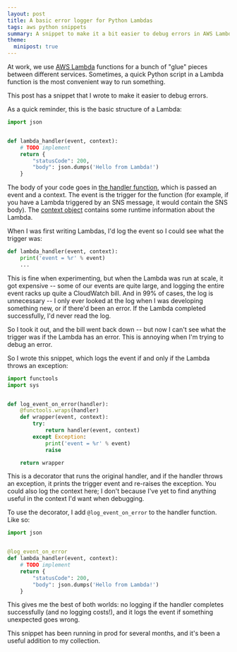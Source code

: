 ```yaml
---
layout: post
title: A basic error logger for Python Lambdas
tags: aws python snippets
summary: A snippet to make it a bit easier to debug errors in AWS Lambda functions written in Python.
theme:
  minipost: true
---
```


At work, we use [AWS Lambda][lambda] functions for a bunch of "glue" pieces between different services.
Sometimes, a quick Python script in a Lambda function is the most convenient way to run something.

This post has a snippet that I wrote to make it easier to debug errors.

As a quick reminder, this is the basic structure of a Lambda:

```python
import json


def lambda_handler(event, context):
    # TODO implement
    return {
        "statusCode": 200,
        "body": json.dumps('Hello from Lambda!')
    }
```

The body of your code goes in [the handler function][handler], which is passed an event and a context.
The event is the trigger for the function (for example, if you have a Lambda triggered by an SNS message, it would contain the SNS body).
The [context object][context] contains some runtime information about the Lambda.

When I was first writing Lambdas, I'd log the event so I could see what the trigger was:

```python
def lambda_handler(event, context):
    print('event = %r' % event)
    ...
```

This is fine when experimenting, but when the Lambda was run at scale, it got expensive -- some of our events are quite large, and logging the entire event racks up quite a CloudWatch bill.
And in 99% of cases, the log is unnecessary -- I only ever looked at the log when I was developing something new, or if there'd been an error.
If the Lambda completed successfully, I'd never read the log.

So I took it out, and the bill went back down -- but now I can't see what the trigger was if the Lambda has an error.
This is annoying when I'm trying to debug an error.

So I wrote this snippet, which logs the event if and only if the Lambda throws an exception:

```python
import functools
import sys


def log_event_on_error(handler):
    @functools.wraps(handler)
    def wrapper(event, context):
        try:
            return handler(event, context)
        except Exception:
            print('event = %r' % event)
            raise

    return wrapper
```

This is a decorator that runs the original handler, and if the handler throws an exception, it prints the trigger event and re-raises the exception.
You could also log the context here; I don't because I've yet to find anything useful in the context I'd want when debugging.

To use the decorator, I add `@log_event_on_error` to the handler function.
Like so:

```python
import json


@log_event_on_error
def lambda_handler(event, context):
    # TODO implement
    return {
        "statusCode": 200,
        "body": json.dumps('Hello from Lambda!')
    }
```

This gives me the best of both worlds: no logging if the handler completes successfully (and no logging costs!), and it logs the event if something unexpected goes wrong.

This snippet has been running in prod for several months, and it's been a useful addition to my collection.

[lambda]: https://en.wikipedia.org/wiki/AWS_Lambda
[handler]: https://docs.aws.amazon.com/lambda/latest/dg/python-programming-model-handler-types.html
[context]: https://docs.aws.amazon.com/lambda/latest/dg/python-context-object.html

